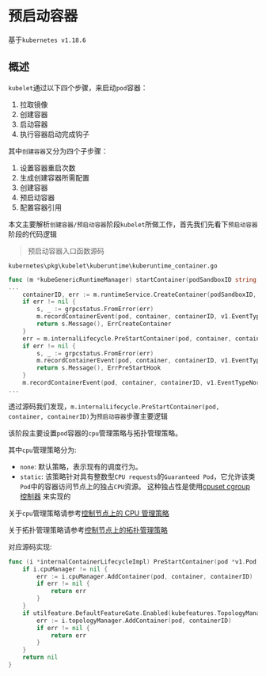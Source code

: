 # 预启动容器

基于`kubernetes v1.18.6`

## 概述

`kubelet`通过以下四个步骤，来启动`pod`容器：

1. 拉取镜像
2. 创建容器
3. 启动容器
4. 执行容器启动完成钩子

其中`创建容器`又分为四个子步骤：

1. 设置容器重启次数
2. 生成创建容器所需配置
3. 创建容器
4. 预启动容器
5. 配置容器引用

本文主要解析`创建容器/预启动容器`阶段`kubelet`所做工作，首先我们先看下`预启动容器`阶段的代码逻辑

> 预启动容器入口函数源码

`kubernetes\pkg\kubelet\kuberuntime\kuberuntime_container.go`
```go
func (m *kubeGenericRuntimeManager) startContainer(podSandboxID string, podSandboxConfig *runtimeapi.PodSandboxConfig, spec *startSpec, pod *v1.Pod, podStatus *kubecontainer.PodStatus, pullSecrets []v1.Secret, podIP string, podIPs []string) (string, error) {
...
    containerID, err := m.runtimeService.CreateContainer(podSandboxID, containerConfig, podSandboxConfig)
	if err != nil {
		s, _ := grpcstatus.FromError(err)
		m.recordContainerEvent(pod, container, containerID, v1.EventTypeWarning, events.FailedToCreateContainer, "Error: %v", s.Message())
		return s.Message(), ErrCreateContainer
	}
	err = m.internalLifecycle.PreStartContainer(pod, container, containerID)
	if err != nil {
		s, _ := grpcstatus.FromError(err)
		m.recordContainerEvent(pod, container, containerID, v1.EventTypeWarning, events.FailedToStartContainer, "Internal PreStartContainer hook failed: %v", s.Message())
		return s.Message(), ErrPreStartHook
	}
	m.recordContainerEvent(pod, container, containerID, v1.EventTypeNormal, events.CreatedContainer, fmt.Sprintf("Created container %s", container.Name))
...
```

透过源码我们发现，`m.internalLifecycle.PreStartContainer(pod, container, containerID)`为`预启动容器`步骤主要逻辑

该阶段主要设置`pod`容器的`cpu`管理策略与拓扑管理策略。

其中`cpu`管理策略分为:

- `none`: 默认策略，表示现有的调度行为。
- `static`: 该策略针对具有整数型`CPU requests`的`Guaranteed Pod`，它允许该类`Pod`中的容器访问节点上的独占`CPU`资源。
这种独占性是使用[cpuset cgroup 控制器](https://www.kernel.org/doc/Documentation/cgroup-v1/cpusets.txt) 来实现的

关于`cpu`管理策略请参考[控制节点上的 CPU 管理策略](https://kubernetes.io/zh/docs/tasks/administer-cluster/cpu-management-policies/)

关于拓扑管理策略请参考[控制节点上的拓扑管理策略](https://kubernetes.io/zh/docs/tasks/administer-cluster/topology-manager/)

对应源码实现:

```go
func (i *internalContainerLifecycleImpl) PreStartContainer(pod *v1.Pod, container *v1.Container, containerID string) error {
	if i.cpuManager != nil {
		err := i.cpuManager.AddContainer(pod, container, containerID)
		if err != nil {
			return err
		}
	}
	if utilfeature.DefaultFeatureGate.Enabled(kubefeatures.TopologyManager) {
		err := i.topologyManager.AddContainer(pod, containerID)
		if err != nil {
			return err
		}
	}
	return nil
}
```